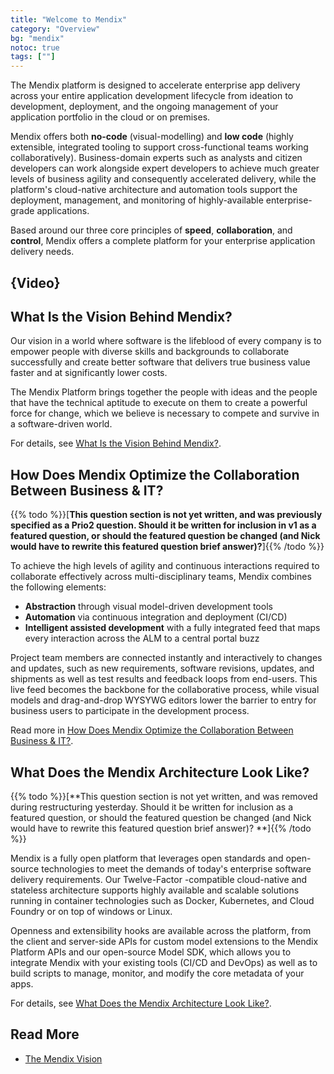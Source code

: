 ```yaml
---
title: "Welcome to Mendix"
category: "Overview"
bg: "mendix"
notoc: true
tags: [""]
---
```


The Mendix platform is designed to accelerate enterprise app delivery across your entire application development lifecycle from ideation to development, deployment, and the ongoing management of your application portfolio in the cloud or on premises. 

Mendix offers both **no-code** (visual-modelling) and **low code** (highly extensible, integrated tooling to support cross-functional teams working collaboratively). Business-domain experts such as analysts and citizen developers can work alongside expert developers to achieve much greater levels of business agility and consequently accelerated delivery, while the platform's cloud-native architecture and automation tools support the deployment, management, and monitoring of highly-available enterprise-grade applications.

Based around our three core principles of **speed**, **collaboration**, and **control**, Mendix offers a complete platform for your enterprise application delivery needs.

## {Video}

## What Is the Vision Behind Mendix?

Our vision in a world where software is the lifeblood of every company is to empower people with diverse skills and backgrounds to collaborate successfully and create better software that delivers true business value faster and at significantly lower costs. 

The Mendix Platform brings together the people with ideas and the people that have the technical aptitude to execute on them to create a powerful force for change, which we believe is necessary to compete and survive in a software-driven world.

For details, see [What Is the Vision Behind Mendix?](mendix-vision#vision).

## How Does Mendix Optimize the Collaboration Between Business & IT?

{{% todo %}}[**This question section is not yet written, and was previously specified as a Prio2 question. Should it be written for inclusion in v1 as a featured question, or should the featured question be changed (and Nick would have to rewrite this featured question brief answer)?**]{{% /todo %}}

To achieve the high levels of agility and continuous interactions required to collaborate effectively across multi-disciplinary teams, Mendix combines the following elements:

* **Abstraction** through visual model-driven development tools
* **Automation** via continuous integration and deployment (CI/CD)
* **Intelligent assisted development** with a fully integrated feed that maps every interaction across the ALM to a central portal buzz

Project team members are connected instantly and interactively to changes and updates, such as new requirements, software revisions, updates, and shipments as well as test results and feedback loops from end-users. This live feed becomes the backbone for the collaborative process, while visual models and drag-and-drop WYSYWG editors lower the barrier to entry for business users to participate in the development process.

Read more in [How Does Mendix Optimize the Collaboration Between Business & IT?](what-is-mendix#optimize-collaboration).

## What Does the Mendix Architecture Look Like?

{{% todo %}}[**This question section is not yet written, and was removed during restructuring yesterday. Should it be written for inclusion as a featured question, or should the featured question be changed (and Nick would have to rewrite this featured question brief answer)? **]{{% /todo %}}

Mendix is a fully open platform that leverages open standards and open-source technologies to meet the demands of today's enterprise software delivery requirements. Our Twelve-Factor -compatible cloud-native and stateless architecture supports highly available and scalable solutions running in container technologies such as Docker, Kubernetes, and Cloud Foundry or on top of windows or Linux.

Openness and extensibility hooks are available across the platform, from the client and server-side APIs for custom model extensions to the Mendix Platform APIs and our open-source Model SDK, which allows you to integrate Mendix with your existing tools (CI/CD and DevOps) as well as to build scripts to manage, monitor, and modify the core metadata of your apps.

For details, see [What Does the Mendix Architecture Look Like?](what-is-mendix#architecture).

## Read More

* [The Mendix Vision](what-is-mendix)
